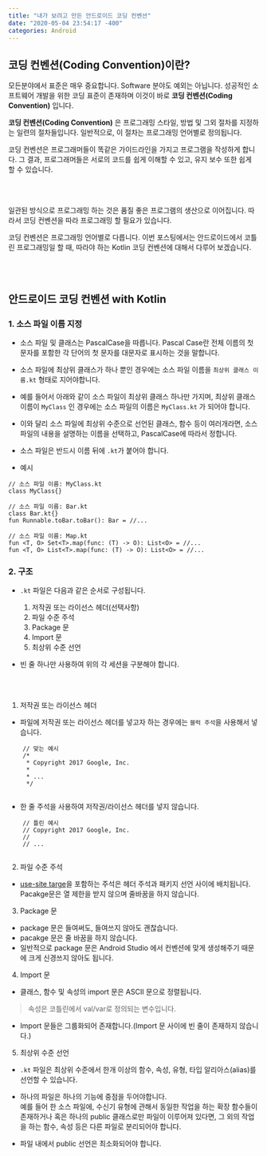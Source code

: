 ```yaml
---
title: "내가 보려고 만든 안드로이드 코딩 컨벤션"
date: "2020-05-04 23:54:17 -400"
categories: Android
---
```


## 코딩 컨벤션(Coding Convention)이란?
모든분야에서 표준은 매우 중요합니다. Software 분야도 예외는 아닙니다. 성공적인 소프트웨어 개발을 위한 코딩 표준이 존재하며 이것이 바로 **코딩 컨벤션(Coding Convention)** 입니다.

**코딩 컨벤션(Coding Convention)** 은 프로그래밍 스타일, 방법 및 그외 절차를 지정하는 일련의 절차들입니다. 일반적으로, 이 절차는 프로그래밍 언어별로 정의됩니다. 

코딩 컨벤션은 프로그래머들이 똑같은 가이드라인을 가지고 프로그램을 작성하게 합니다. 그 결과, 프로그래머들은 서로의 코드를 쉽게 이해할 수 있고, 유지 보수 또한 쉽게 할 수 있습니다.  

<br/>
<br/>

일관된 방식으로 프로그래밍 하는 것은 품질 좋은 프로그램의 생산으로 이어집니다. 따라서 코딩 컨벤션을 따라 프로그래밍 할 필요가 있습니다.  

코딩 컨벤션은 프로그래밍 언어별로 다릅니다. 이번 포스팅에서는 안드로이드에서 코틀린 프로그래밍일 할 때, 따라야 하는 Kotlin 코딩 컨벤션에 대해서 다루어 보겠습니다.

<br/>
<br/>

## 안드로이드 코딩 컨벤션 with Kotlin
### 1. 소스 파일 이름 지정
- 소스 파일 및 클래스는 PascalCase을 따릅니다. Pascal Case란 전체 이름의 첫 문자를 포함한 각 단어의 첫 문자를 대문자로 표시하는 것을 말합니다.  

- 소스 파일에 최상위 클래스가 하나 뿐인 경우에는 소스 파일 이름을 `최상위 클래스 이름.kt` 형태로 지어야합니다.
- 예를 들어서 아래와 같이 소스 파일이 최상위 클래스 하나만 가지며, 최상위 클래스 이름이 `MyClass` 인 경우에는 소스 파일의 이름은 `MyClass.kt` 가 되어야 합니다.
- 이와 달리 소스 파일에 최상위 수준으로 선언된 클래스, 함수 등이 여러개라면, 소스 파일의 내용을 설명하는 이름을 선택하고, PascalCase에 따라서 정합니다. 
- 소스 파일은 반드시 이름 뒤에 `.kt`가 붙어야 합니다.
- 예시

```
// 소스 파일 이름: MyClass.kt
class MyClass{}
```
```
// 소스 파일 이름: Bar.kt
class Bar.kt{}
fun Runnable.toBar.toBar(): Bar = //...
```
```
// 소스 파일 이름: Map.kt
fun <T, O> Set<T>.map(func: (T) -> O): List<O> = //...
fun <T, O> List<T>.map(func: (T) -> O): List<O> = //...
```

### 2. 구조
- `.kt` 파일은 다음과 같은 순서로 구성됩니다.
  1. 저작권 또는 라이선스 헤더(선택사항)
  2. 파일 수준 주석
  3. Package 문
  4. Import 문
  5. 최상위 수준 선언

- 빈 줄 하나만 사용하여 위의 각 세션을 구분해야 합니다.

<br/>
<br/>
 
1. 저작권 또는 라이선스 헤더  

- 파일에 저작권 또는 라이선스 헤더를 넣고자 하는 경우에는 `블럭 주석`을 사용해서 넣습니다.

```
    // 맞는 예시
    /*
     * Copyright 2017 Google, Inc.
     *
     * ...
     */
     
```
- 한 줄 주석을 사용하여 저작권/라이선스 헤더를 넣지 않습니다.
```
    // 틀린 예시
    // Copyright 2017 Google, Inc.
    //
    // ...
    
```

2. 파일 수준 주석
- [use-site targe](https://kotlinlang.org/docs/reference/annotations.html#annotation-use-site-targets)을 포함하는 주석은 헤더 주석과 패키지 선언 사이에 배치됩니다.
Pacakge문은 열 제한을 받지 않으며 줄바꿈을 하지 않습니다.

3. Package 문
- package 문은 들여써도, 들여쓰지 않아도 괜찮습니다.
- pacakge 문은 줄 바꿈을 하지 않습니다.
- 일반적으로 package 문은 Android Studio 에서 컨벤션에 맞게 생성해주기 때문에 크게 신경쓰지 않아도 됩니다.

4. Import 문
- 클래스, 함수 및 속성의 import 문은 ASCII 문으로 정렬됩니다.
> 속성은 코틀린에서 val/var로 정의되는 변수입니다.
- Import 문들은 그룹화되어 존재합니다.(Import 문 사이에 빈 줄이 존재하지 않습니다.)


5. 최상위 수준 선언
- `.kt` 파일은 최상위 수준에서 한개 이상의 함수, 속성, 유형, 타입 알리아스(alias)를 선언할 수 있습니다.

- 하나의 파일은 하나의 기능에 중점을 두어야합니다. <br/> 예를 들어 한 소스 파일에, 수신기 유형에 관해서 동일한 작업을 하는 확장 함수들이 존재하거나 혹은 하나의 public 클래스로만 파일이 이루어져 있다면, 그 외의 작업을 하는 함수, 속성 등은 다른 파일로 분리되어야 합니다.
- 파일 내에서 public 선언은 최소화되어야 합니다.



